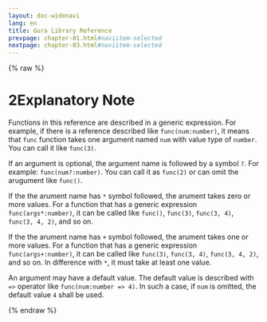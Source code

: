 ```yaml
---
layout: doc-widenavi
lang: en
title: Gura Library Reference
prevpage: chapter-01.html#naviitem-selected
nextpage: chapter-03.html#naviitem-selected
---
```

{% raw %}
<h1><span class="caption-index-1">2</span>Explanatory Note</h1>
<p>
Functions in this reference are described in a generic expression. For example, if there is a reference described like <code class="highlighter-rouge">func(num:number)</code>, it means that <code class="highlighter-rouge">func</code> function takes one argument named <code class="highlighter-rouge">num</code> with value type of <code class="highlighter-rouge">number</code>. You can call it like <code class="highlighter-rouge">func(3)</code>.
</p>
<p>
If an argument is optional, the argument name is followed by a symbol <code class="highlighter-rouge">?</code>. For example: <code class="highlighter-rouge">func(num?:number)</code>. You can call it as <code class="highlighter-rouge">func(2)</code> or can omit the arugument like <code class="highlighter-rouge">func()</code>.
</p>
<p>
If the the arument name has <code class="highlighter-rouge">*</code> symbol followed, the arument takes zero or more values. For a function that has a generic expression <code class="highlighter-rouge">func(args*:number)</code>, it can be called like <code class="highlighter-rouge">func()</code>, <code class="highlighter-rouge">func(3)</code>, <code class="highlighter-rouge">func(3, 4)</code>, <code class="highlighter-rouge">func(3, 4, 2)</code>, and so on.
</p>
<p>
If the the arument name has <code class="highlighter-rouge">+</code> symbol followed, the arument takes one or more values. For a function that has a generic expression <code class="highlighter-rouge">func(args+:number)</code>, it can be called like <code class="highlighter-rouge">func(3)</code>, <code class="highlighter-rouge">func(3, 4)</code>, <code class="highlighter-rouge">func(3, 4, 2)</code>, and so on. In difference with <code class="highlighter-rouge">*</code>, it must take at least one value.
</p>
<p>
An argument may have a default value. The default value is described with <code class="highlighter-rouge">=&gt;</code> operator like <code class="highlighter-rouge">func(num:number =&gt; 4)</code>. In such a case, if <code class="highlighter-rouge">num</code> is omitted, the default value <code class="highlighter-rouge">4</code> shall be used.
</p>
{% endraw %}
